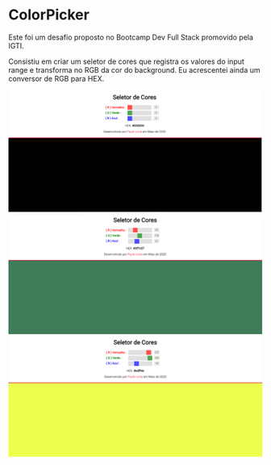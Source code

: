 # ColorPicker

Este foi um desafio proposto no Bootcamp Dev Full Stack promovido pela IGTI.

Consistiu em criar um seletor de cores que registra os valores do input range e transforma no RGB da cor do background. Eu acrescentei ainda um conversor de RGB para HEX.

<img src="/img/cor1.png" width="750"  />
<img src="/img/cor2.png" width="750"  />
<img src="/img/cor3.png" width="750"  />
